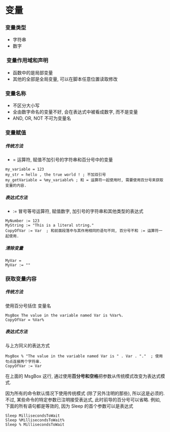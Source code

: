 # 变量

### 变量类型

- 字符串
- 数字

###  变量作用域和声明

- 函数中的是局部变量
- 其他的全部是全局变量, 可以在脚本任意位置读取修改

### 变量名称

- 不区分大小写
- 全由数字命名的变量不好, 会在表达式中被看成数字, 而不是变量
- AND, OR, NOT 不可为变量名

### 变量赋值

##### 传统方法

- = 运算符, 赋值不加引号的字符串和百分号中的变量

```
my_variable = 123
my_str = hello , the true world ! ; 不加双引号
my_getVariable = %my_variable% ; 和 = 运算符一起使用时, 需要使用百分号来获取变量的内容.
```

##### 表达式方法

- := 冒号等号运算符, 赋值数字, 加引号的字符串和其他类型的表达式

```
MyNumber := 123
MyString := "This is a literal string."
CopyOfVar := Var  ; 和前面段落中与其作用相同的语句不同, 百分号不和 := 运算符一起使用.
```

##### 清除变量

```
MyVar =
MyVar := ""
```

### 获取变量内容

##### 传统方法

使用百分号括住 变量名

```
MsgBox The value in the variable named Var is %Var%.
CopyOfVar = %Var%
```

##### 表达式方法

与上方同义的表达方式

```
MsgBox % "The value in the variable named Var is " . Var . "."  ; 使用句点连接两个字符串.
CopyOfVar := Var
```

在上面的 MsgBox 这行, 通过使用**百分号和空格**把参数从传统模式改变为表达式模式. 

因为所有的命令默认情况下使用传统模式 (除了另外注明的那些), 所以这是必须的. 不过, 某些命令的特定参数已注明接受表达式, 此时前导的百分号可以省略. 例如, 下面的所有语句都是等效的, 因为 Sleep 的首个参数可以是表达式

```
Sleep MillisecondsToWait
Sleep %MillisecondsToWait%
Sleep % MillisecondsToWait
```